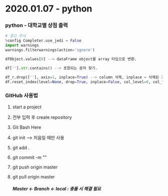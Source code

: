 # 2020.01.07 - python



### python - 대학교별 상점 출력

```python
# 경고 무시
%config Completer.use_jedi = False
import warnings
warnings.filterwarnings(action='ignore')
```

```python
dfObject.values[0] --> dataFrame object를 array 타입으로 변환.
```

```python
df[''].str.contains() --> 포함되는 문자 찾기.
```

```python
df_r.drop([''], axis=1, inplace=True) --> column 삭제, inplace = 삭제된 그대로 적용
df.reset_index(level=None, drop=True, inplace=False, col_level=0, col_fill='') --> for문으로 돌려서 reset시키는 방식도 있음.
```



### GitHub 사용법

1. start a project

2. 전부 입력 후 create repository

3. Git Bash Here

4. git init --> 처음일 때만 사용

5. git add .

6. git commit -m ""

7. git push origin master

8. git pull origin master

   ##### Master <- Branch <- local : 충돌 시 해결 필요

   

